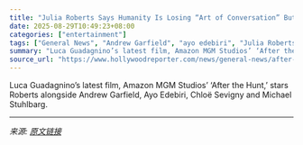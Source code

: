```yaml
---
title: "Julia Roberts Says Humanity Is Losing “Art of Conversation” But Hopes ‘After the Hunt’ Can Turn That Around"
date: 2025-08-29T10:49:23+08:00
categories: ["entertainment"]
tags: ["General News", "Andrew Garfield", "ayo edebiri", "Julia Roberts", "Luca Guadagnino", "Venice Film Festival 2025"]
summary: "Luca Guadagnino’s latest film, Amazon MGM Studios’ ‘After the Hunt,’ stars Roberts alongside Andrew Garfield, Ayo Edebiri, Chloë Sevigny and Michael Stuhlbarg."
source_url: "https://www.hollywoodreporter.com/news/general-news/after-the-hunt-movie-julia-roberts-venice-film-festival-1236356701/"
---
```


Luca Guadagnino’s latest film, Amazon MGM Studios’ ‘After the Hunt,’ stars Roberts alongside Andrew Garfield, Ayo Edebiri, Chloë Sevigny and Michael Stuhlbarg.

---

*来源: [原文链接](https://www.hollywoodreporter.com/news/general-news/after-the-hunt-movie-julia-roberts-venice-film-festival-1236356701/)*
